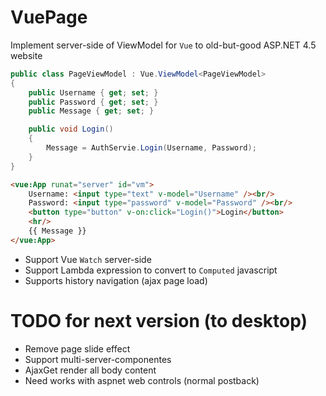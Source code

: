 # VuePage

Implement server-side of ViewModel for `Vue` to old-but-good ASP.NET 4.5 website

```C#
public class PageViewModel : Vue.ViewModel<PageViewModel>
{
    public Username { get; set; }
    public Password { get; set; }
    public Message { get; set; }

    public void Login()
    {
        Message = AuthServie.Login(Username, Password);
    }
}
```

```HTML
<vue:App runat="server" id="vm">
    Username: <input type="text" v-model="Username" /><br/>
    Password: <input type="password" v-model="Password" /><br/>
    <button type="button" v-on:click="Login()">Login</button>
    <hr/>
    {{ Message }}
</vue:App>
```

- Support Vue `Watch` server-side
- Support Lambda expression to convert to `Computed` javascript 
- Supports history navigation (ajax page load)

# TODO for next version (to desktop)
- Remove page slide effect
- Support multi-server-componentes
- AjaxGet render all body content
- Need works with aspnet web controls (normal postback)

